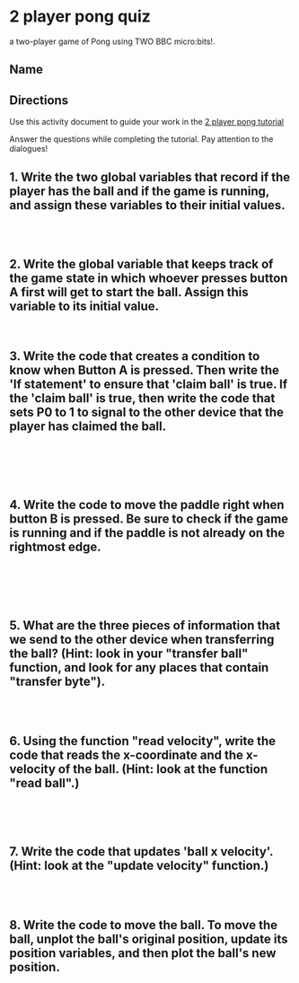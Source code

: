 # 2 player pong quiz

a two-player game of Pong using TWO BBC micro:bits!.

## Name

## Directions

Use this activity document to guide your work in the [2 player pong tutorial](/lessons/2-player-pong/tutorial)

Answer the questions while completing the tutorial. Pay attention to the dialogues!

## 1. Write the two global variables that record if the player has the ball and if the game is running, and assign these variables to their initial values.

<br/>

<br/>

## 2. Write the global variable that keeps track of the game state in which whoever presses button A first will get to start the ball. Assign this variable to its initial value.

<br/>

## 3. Write the code that creates a condition to know when Button A is pressed. Then write the 'If statement' to ensure that 'claim ball' is true. If the 'claim ball' is true, then write the code that sets P0 to 1 to signal to the other device that the player has claimed the ball.

<br/>

<br/>

<br/>

<br/>

## 4. Write the code to move the paddle right when button B is pressed. Be sure to check if the game is running and if the paddle is not already on the rightmost edge. 

<br/>

<br/>

<br/>

<br/>

## 5. What are the three pieces of information that we send to the other device when transferring the ball? (Hint: look in your "transfer ball" function, and look for any places that contain "transfer byte").

<br/>

<br/>

## 6. Using the function "read velocity", write the code that reads the x-coordinate and the x-velocity of the ball. (Hint: look at the function "read ball".)

<br/>

<br/>

<br/>

## 7. Write the code that updates 'ball x velocity'. (Hint: look at the "update velocity" function.)

<br/>

<br/>

## 8. Write the code to move the ball. To move the ball, unplot the ball's original position, update its position variables, and then plot the ball's new position.

<br/>

<br/>

<br/>

